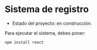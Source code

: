 <h1> Sistema de registro </h1>

- Estado del proyecto: en construcción. 

Para ejecutar el sistema, debes poner:

````npm install react````
